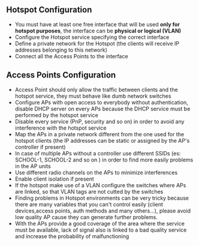## Hotspot Configuration 

* You must have at least one free interface that will be used **only for hotspot purposes**, the interface can be **physical or logical (VLAN)**
* Configure the Hotspot service specifying the correct interface
* Define a private network for the Hotspot (the clients will receive IP addresses belonging to this network)
* Connect all the Access Points to the interface 


## Access Points Configuration

* Access Point should only allow the traffic between clients and the hotspot service, they must behave like dumb network switches
* Configure APs with open access to everybody without authentication, disable DHCP server on every APs because the DHCP service must be performed by the hotspot service
* Disable every service (PnP, security and so on) in order to avoid any interference with the hotspot service
* Map the APs in a private network different from the one used for the hotspot clients (the IP addresses can be static or assigned by the AP's controller if present)
* In case of multiple APs without a controller use different SSIDs (es: SCHOOL-1, SCHOOL-2 and so on ) in order to find more easily problems in the AP units
* Use different radio channels on the APs to minimize interferences 
* Enable client isolation if present
* If the hotspot make use of a VLAN configure the switches where APs are linked, so that VLAN tags are not cutted by the switches
* Finding problems in Hotspot environments can be very tricky because there are many variables that you can't control easily (client devices,access points, auth methods and many others...), please avoid low quality AP cause they can generate further problems.
* With the APs provide a good  coverage of the area where the service must be available, lack of signal also is linked to a bad quality service and increase the probability of malfunctioning

